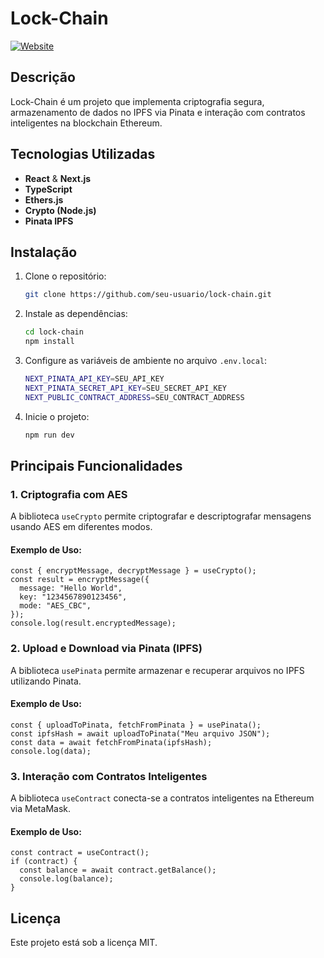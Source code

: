 # Lock-Chain

[![Website](https://img.shields.io/website?url=https%3A%2F%2Flock-chain.vercel.app)](https://lock-chain.vercel.app)

## Descrição

Lock-Chain é um projeto que implementa criptografia segura, armazenamento de dados no IPFS via Pinata e interação com contratos inteligentes na blockchain Ethereum.

## Tecnologias Utilizadas

- **React** & **Next.js**
- **TypeScript**
- **Ethers.js**
- **Crypto (Node.js)**
- **Pinata IPFS**

## Instalação

1. Clone o repositório:
   ```sh
   git clone https://github.com/seu-usuario/lock-chain.git
   ```
2. Instale as dependências:
   ```sh
   cd lock-chain
   npm install
   ```
3. Configure as variáveis de ambiente no arquivo `.env.local`:
   ```sh
   NEXT_PINATA_API_KEY=SEU_API_KEY
   NEXT_PINATA_SECRET_API_KEY=SEU_SECRET_API_KEY
   NEXT_PUBLIC_CONTRACT_ADDRESS=SEU_CONTRACT_ADDRESS
   ```
4. Inicie o projeto:
   ```sh
   npm run dev
   ```

## Principais Funcionalidades

### 1. Criptografia com AES

A biblioteca `useCrypto` permite criptografar e descriptografar mensagens usando AES em diferentes modos.

#### Exemplo de Uso:

```tsx
const { encryptMessage, decryptMessage } = useCrypto();
const result = encryptMessage({
  message: "Hello World",
  key: "1234567890123456",
  mode: "AES_CBC",
});
console.log(result.encryptedMessage);
```

### 2. Upload e Download via Pinata (IPFS)

A biblioteca `usePinata` permite armazenar e recuperar arquivos no IPFS utilizando Pinata.

#### Exemplo de Uso:

```tsx
const { uploadToPinata, fetchFromPinata } = usePinata();
const ipfsHash = await uploadToPinata("Meu arquivo JSON");
const data = await fetchFromPinata(ipfsHash);
console.log(data);
```

### 3. Interação com Contratos Inteligentes

A biblioteca `useContract` conecta-se a contratos inteligentes na Ethereum via MetaMask.

#### Exemplo de Uso:

```tsx
const contract = useContract();
if (contract) {
  const balance = await contract.getBalance();
  console.log(balance);
}
```

## Licença

Este projeto está sob a licença MIT.
